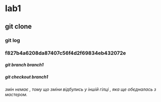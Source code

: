 # lab1
## git clone
### git log
### f827b4a6208da87407c56f4d2f69834eb432072e
##### git branch branch1
##### git checkout branch1
###### змін немає , тому що зміни відбулись у іншій гілці , яка ще обєдналась з мастером.
